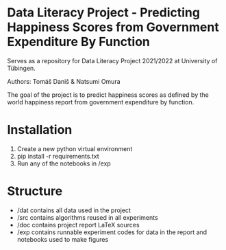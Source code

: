 # Data Literacy Project - Predicting Happiness Scores from Government Expenditure By Function
Serves as a repository for Data Literacy Project 2021/2022 at University of Tübingen.

Authors: Tomáš Daniš & Natsumi Omura

The goal of the project is to predict happiness scores as defined by the world happiness report from government expenditure by function.

# Installation
1. Create a new python virtual environment
2. pip install -r requirements.txt 
3. Run any of the notebooks in /exp


# Structure
 - /dat contains all data used in the project
 - /src contains algorithms reused in all experiments
 - /doc contains project report LaTeX sources
 - /exp contains runnable experiment codes for data in the report and notebooks used to make figures
